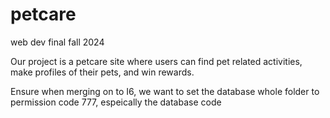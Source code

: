 # petcare
web dev final fall 2024

Our project is a petcare site where users can find pet related activities, make profiles of their pets, and win rewards.


Ensure when merging on to I6, we want to set the database whole folder to permission code 777, espeically the database code